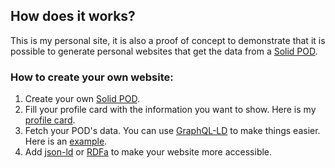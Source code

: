 ## How does it works?
This is my personal site, it is also a proof of concept to demonstrate that it is possible to generate personal websites that get the data from a [Solid POD](https://solid.mit.edu/).  
### How to create your own website:  
1.  Create your own [Solid POD](https://solid.mit.edu/).   
2.  Fill your profile card with the information you want to show. Here is my [profile card](https://luispozo.inrupt.net/profile/card#me).  
3.  Fetch your POD's data. You can use [GraphQL-LD](https://github.com/rubensworks/GraphQL-LD.js) to make things easier. Here is an [example](https://github.com/w0xter/website/blob/master/src/api/solid.js).  
4.  Add [json-ld](https://json-ld.org/) or [RDFa](https://www.w3.org/TR/rdfa-primer/) to make your website more accessible.  


